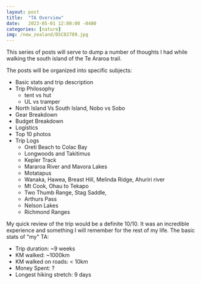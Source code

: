 ```yaml
---
layout: post
title:  "TA Overview"
date:   2023-05-01 12:00:00 -0400
categories: [nature]
img: /new_zealand/DSC02789.jpg
---
```


This series of posts will serve to dump a number of thoughts I had while walking the south island of the Te Araroa trail.

The posts will be organized into specific subjects:
- Basic stats and trip description
- Trip Philosophy
    - tent vs hut
    - UL vs tramper
- North Island Vs South Island, Nobo vs Sobo
- Gear Breakdown
- Budget Breakdown
- Logistics
- Top 10 photos
- Trip Logs
    - Oreti Beach to Colac Bay
    - Longwoods and Takitimus
    - Kepler Track
    - Mararoa River and Mavora Lakes
    - Motatapus
    - Wanaka, Hawea, Breast Hill, Melinda Ridge, Ahuriri river
    - Mt Cook, Ohau to Tekapo
    - Two Thumb Range, Stag Saddle, 
    - Arthurs Pass
    - Nelson Lakes
    - Richmond Ranges

My quick review of the trip would be a definite 10/10. It was an incredible experience and something I will remember for the rest of my life. The basic stats of "my" TA:
- Trip duration: ~9 weeks
- KM walked: ~1000km
- KM walked on roads: < 10km
- Money Spent: ?
- Longest hiking stretch: 9 days
